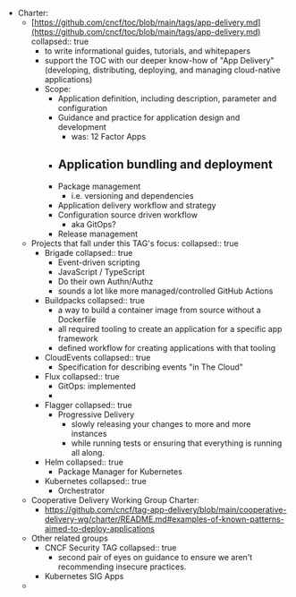 - Charter:
	- [https://github.com/cncf/toc/blob/main/tags/app-delivery.md](https://github.com/cncf/toc/blob/main/tags/app-delivery.md)
	  collapsed:: true
		- to write informational guides, tutorials, and whitepapers
		- support the TOC with our deeper know-how of "App Delivery" (developing, distributing, deploying, and managing cloud-native applications)
		- Scope:
			- Application definition, including description, parameter and configuration
			- Guidance and practice for application design and development
				- was: 12 Factor Apps
			- Application bundling and deployment
				-
			- Package management
				- i.e. versioning and dependencies
			- Application delivery workflow and strategy
			- Configuration source driven workflow
				- aka GitOps?
			- Release management
	- Projects that fall under this TAG's focus:
	  collapsed:: true
		- Brigade
		  collapsed:: true
			- Event-driven scripting
			- JavaScript / TypeScript
			- Do their own Authn/Authz
			- sounds a lot like more managed/controlled GitHub Actions
		- Buildpacks
		  collapsed:: true
			- a way to build a container image from source without a Dockerfile
			- all required tooling to create an application for a specific app framework
			- defined workflow for creating applications with that tooling
		- CloudEvents
		  collapsed:: true
			- Specification for describing events "in The Cloud"
		- Flux
		  collapsed:: true
			- GitOps: implemented
			-
		- Flagger
		  collapsed:: true
			- Progressive Delivery
				- slowly releasing your changes to more and more instances
				- while running tests or ensuring that everything is running all along.
		- Helm
		  collapsed:: true
			- Package Manager for Kubernetes
		- Kubernetes
		  collapsed:: true
			- Orchestrator
	- Cooperative Delivery Working Group Charter:
		- https://github.com/cncf/tag-app-delivery/blob/main/cooperative-delivery-wg/charter/README.md#examples-of-known-patterns-aimed-to-deploy-applications
	- Other related groups
		- CNCF Security TAG
		  collapsed:: true
			- second pair of eyes on guidance to ensure we aren't recommending insecure practices.
		- Kubernetes SIG Apps
	-
